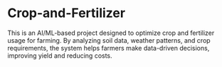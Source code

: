 # Crop-and-Fertilizer
This is an AI/ML-based project designed to optimize crop and fertilizer usage for farming. By analyzing soil data, weather patterns, and crop requirements, the system helps farmers make data-driven decisions, improving yield and reducing costs.
